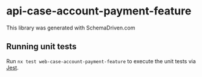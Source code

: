 
# api-case-account-payment-feature

This library was generated with SchemaDriven.com

## Running unit tests

Run `nx test web-case-account-payment-feature` to execute the unit tests via [Jest](https://jestjs.io).


